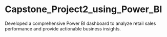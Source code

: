 # Capstone_Project2_using_Power_BI
Developed a comprehensive Power BI dashboard to analyze retail sales performance and provide actionable business insights.
